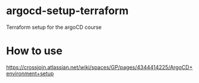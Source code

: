 # argocd-setup-terraform
Terraform setup for the argoCD course

# How to use
https://crossjoin.atlassian.net/wiki/spaces/GP/pages/4344414225/ArgoCD+environment+setup